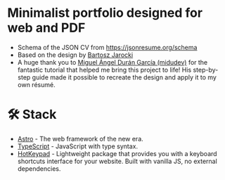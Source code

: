 # Minimalist portfolio designed for web and PDF

- Schema of the JSON CV from https://jsonresume.org/schema
- Based on the design by [Bartosz Jarocki](https://github.com/BartoszJarocki/cv)
- A huge thank you to [Miguel Ángel Durán García (midudev)](https://www.linkedin.com/in/midudev/) for the fantastic tutorial that helped me bring this project to life! His step-by-step guide made it possible to recreate the design and apply it to my own résumé.

# 🛠️ Stack

- [Astro](https://astro.build/) - The web framework of the new era.
- [TypeScript](https://www.typescriptlang.org/) - JavaScript with type syntax.
- [HotKeypad](https://github.com/jesubohr/hotkeypad) - Lightweight package that provides you with a keyboard shortcuts interface for your website. Built with vanilla JS, no external dependencies.
